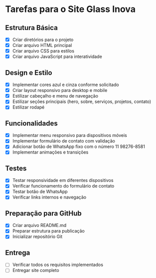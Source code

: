 # Tarefas para o Site Glass Inova

## Estrutura Básica
- [x] Criar diretórios para o projeto
- [x] Criar arquivo HTML principal
- [x] Criar arquivo CSS para estilos
- [x] Criar arquivo JavaScript para interatividade

## Design e Estilo
- [x] Implementar cores azul e cinza conforme solicitado
- [x] Criar layout responsivo para desktop e mobile
- [x] Estilizar cabeçalho e menu de navegação
- [x] Estilizar seções principais (hero, sobre, serviços, projetos, contato)
- [x] Estilizar rodapé

## Funcionalidades
- [x] Implementar menu responsivo para dispositivos móveis
- [x] Implementar formulário de contato com validação
- [x] Adicionar botão de WhatsApp fixo com o número 11 98276-8581
- [x] Implementar animações e transições

## Testes
- [x] Testar responsividade em diferentes dispositivos
- [x] Verificar funcionamento do formulário de contato
- [x] Testar botão de WhatsApp
- [x] Verificar links internos e navegação

## Preparação para GitHub
- [x] Criar arquivo README.md
- [x] Preparar estrutura para publicação
- [x] Inicializar repositório Git

## Entrega
- [ ] Verificar todos os requisitos implementados
- [ ] Entregar site completo
